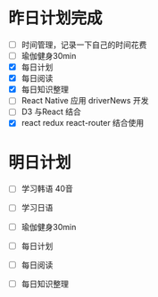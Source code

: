 # 昨日计划完成
- [ ] 时间管理，记录一下自己的时间花费
- [ ] 瑜伽健身30min
- [x] 每日计划
- [x] 每日阅读
- [x] 每日知识整理
- [ ] React Native 应用 driverNews 开发
- [ ] D3 与React 结合
- [x] react redux react-router 结合使用

# 明日计划
- [ ] 学习韩语 40音
- [ ] 学习日语
- [ ] 瑜伽健身30min
- [ ] 每日计划
- [ ] 每日阅读
- [ ] 每日知识整理



